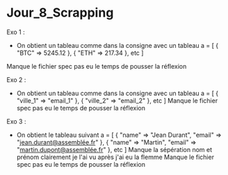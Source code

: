 # Jour_8_Scrapping

Exo 1 : 
- On obtient un tableau comme dans la consigne avec un tableau
a = [
  { "BTC" => 5245.12 },
  { "ETH" => 217.34 }, 
  etc
]

Manque le fichier spec pas eu le temps de pousser la réflexion

Exo 2 : 
- On obtient un tableau comme dans la consigne avec un tableau
a = [
  { "ville_1" => "email_1" },
  { "ville_2" => "email_2" }, 
  etc
]
Manque le fichier spec pas eu le temps de pousser la réflexion

Exo 3 : 
- On obtient le tableau suivant
a = [
  { 
    "name" => "Jean Durant",
    "email" => "jean.durant@assemblée.fr"
  },
  { 
    "name" => "Martin",
    "email" => "martin.dupont@assemblée.fr"
  },
  etc
]
Manque la sépération nom et prénom clairement je l'ai vu après j'ai eu la flemme
Manque le fichier spec pas eu le temps de pousser la réflexion
